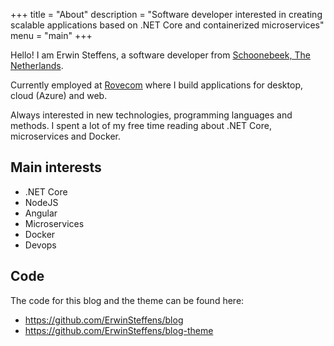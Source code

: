 +++
title = "About"
description = "Software developer interested in creating scalable applications based on .NET Core and containerized microservices"
menu = "main"
+++

Hello! I am Erwin Steffens, a software developer from [Schoonebeek, The Netherlands](https://nl.wikipedia.org/wiki/Schoonebeek).

Currently employed at [Rovecom](http://rovecom.nl) where I build applications for desktop, cloud (Azure) and web. 

Always interested in new technologies, programming languages and methods. I spent a lot of my free time reading about .NET Core, microservices and Docker.

## Main interests

* .NET Core
* NodeJS
* Angular
* Microservices
* Docker 
* Devops

## Code

The code for this blog and the theme can be found here:
 
* https://github.com/ErwinSteffens/blog
* https://github.com/ErwinSteffens/blog-theme